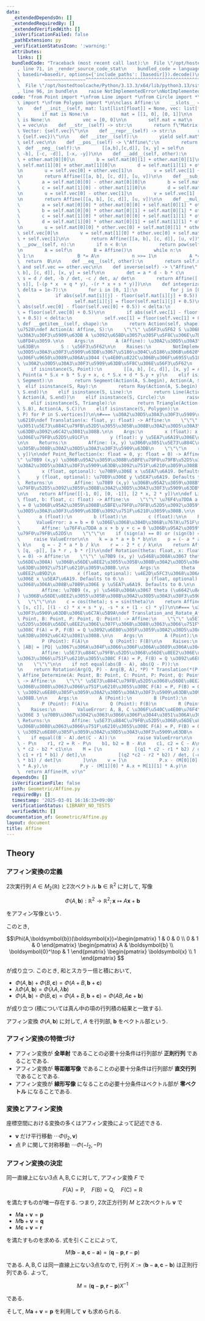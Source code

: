 ```yaml
---
data:
  _extendedDependsOn: []
  _extendedRequiredBy: []
  _extendedVerifiedWith: []
  _isVerificationFailed: false
  _pathExtension: py
  _verificationStatusIcon: ':warning:'
  attributes:
    links: []
  bundledCode: "Traceback (most recent call last):\n  File \"/opt/hostedtoolcache/Python/3.13.3/x64/lib/python3.13/site-packages/onlinejudge_verify/documentation/build.py\"\
    , line 71, in _render_source_code_stat\n    bundled_code = language.bundle(stat.path,\
    \ basedir=basedir, options={'include_paths': [basedir]}).decode()\n          \
    \         ~~~~~~~~~~~~~~~^^^^^^^^^^^^^^^^^^^^^^^^^^^^^^^^^^^^^^^^^^^^^^^^^^^^^^^^^^^^^^^^^^\n\
    \  File \"/opt/hostedtoolcache/Python/3.13.3/x64/lib/python3.13/site-packages/onlinejudge_verify/languages/python.py\"\
    , line 96, in bundle\n    raise NotImplementedError\nNotImplementedError\n"
  code: "from Point import *\nfrom Line import *\nfrom Circle import *\nfrom Triangle\
    \ import *\nfrom Polygon import *\n\nclass Affine:\n    __slots__ = ('mat', 'vec')\n\
    \n    def __init__(self, mat: list[list[float]] = None, vec: list[float] = None):\n\
    \        if mat is None:\n            mat = [[1, 0], [0, 1]]\n\n        if vec\
    \ is None:\n            vec = [0, 0]\n\n        self.mat = mat\n        self.vec\
    \ = vec\n\n    def __str__(self) -> str:\n        return f\"Matrix: {self.mat},\
    \ Vector: {self.vec}\"\n\n    def __repr__(self) -> str:\n        return f\"{self.__class__.__name__}({self.mat},\
    \ {self.vec})\"\n\n    def __iter__(self):\n        yield self.mat\n        yield\
    \ self.vec\n\n    def __pos__(self) -> \"Affine\":\n        return self\n\n  \
    \  def __neg__(self):\n        [[a,b],[c,d]], [x, y] = self\n        return Affine([[-a,\
    \ -b], [-c, -d]], [-x, -y])\n\n    def __add__(self, other):\n        a = self.mat[0][0]\
    \ + other.mat[0][0]\n        b = self.mat[0][1] + other.mat[0][1]\n        c =\
    \ self.mat[1][0] + other.mat[1][0]\n        d = self.mat[1][1] + other.mat[1][1]\n\
    \n        u = self.vec[0] + other.vec[1]\n        v = self.vec[1] + other.vec[1]\n\
    \n        return Affine([[a, b], [c, d]], [u, v])\n\n    def __sub__(self,other):\n\
    \        a = self.mat[0][0] - other.mat[0][0]\n        b = self.mat[0][1] - other.mat[0][1]\n\
    \        c = self.mat[1][0] - other.mat[1][0]\n        d = self.mat[1][1] - other.mat[1][1]\n\
    \n        u = self.vec[0] - other.vec[1]\n        v = self.vec[1] - other.vec[1]\n\
    \n        return Affine([[a, b], [c, d]], [u, v])\n\n    def __mul__(self, other):\n\
    \        a = self.mat[0][0] * other.mat[0][0] + self.mat[0][1] * other.mat[1][0]\n\
    \        b = self.mat[0][0] * other.mat[0][1] + self.mat[0][1] * other.mat[1][1]\n\
    \        c = self.mat[1][0] * other.mat[0][0] + self.mat[1][1] * other.mat[1][0]\n\
    \        d = self.mat[1][0] * other.mat[0][1] + self.mat[1][1] * other.mat[1][1]\n\
    \n        u = self.mat[0][0] * other.vec[0] + self.mat[0][1] * other.vec[1] +\
    \ self.vec[0]\n        v = self.mat[1][0] * other.vec[0] + self.mat[1][1] * other.vec[1]\
    \ + self.vec[1]\n\n        return Affine([[a, b], [c, d]], [u, v])\n\n    def\
    \ __pow__(self, n):\n        if n < 0:\n            return pow(self, -n).inverse()\n\
    \n        A = self\n        B = Affine()\n        while n:\n            if n &\
    \ 1:\n                B *= A\n            n >>= 1\n            A *= A\n      \
    \  return  B\n\n    def __eq__(self, other):\n        return self.mat == other.mat\
    \ and self.vec == other.vec\n\n    def inverse(self) -> \"Affine\":\n        [[a,\
    \ b], [c, d]], [x, y] = self\n\n        det = a * d - b * c\n        p, q, r,\
    \ s = d / det, -b / det, -c / det, a/ det\n        return Affine([[p, q], [r,\
    \ s]], [-(p * x  + q * y), -(r * x + s * y)])\n\n    def integerization(self,\
    \ delta = 1e-7):\n        for i in [0, 1]:\n            for j in [0, 1]:\n   \
    \             if abs(self.mat[i][j] - floor(self.mat[i][j] + 0.5)) < delta:\n\
    \                    self.mat[i][j] = floor(self.mat[i][j] + 0.5)\n\n        if\
    \ abs(self.vec[0] - floor(self.vec[0] + 0.5)) < delta:\n            self.vec[0]\
    \ = floor(self.vec[0] + 0.5)\n\n        if abs(self.vec[1] - floor(self.vec[1]\
    \ + 0.5)) < delta:\n            self.vec[1] = floor(self.vec[1] + 0.5)\n\n   \
    \ def __getitem__(self, shape):\n        return Action(self, shape)\n\n#=== \u4F5C\
    \u7528\ndef Action(A: Affine, S):\n    \"\"\" \u56F3\u5F62 S \u306B\u30A2\u30D5\
    \u30A3\u30F3\u5909\u63DB A \u3092\u65BD\u3057\u305F\u5F8C\u306E\u7D50\u679C\u3092\
    \u8FD4\u3059.\n\n    Args:\n        A (Affine): \u30A2\u30D5\u30A3\u30F3\u5909\
    \u63DB\n        S : \u56F3\u5F62\n\n    Raises:\n        NotImplemented: \u30A2\
    \u30D5\u30A3\u30F3\u5909\u63DB\u3067\u5186\u304C\u5186\u306B\u6620\u308B\u3068\
    \u306F\u9650\u3089\u306A\u3044 (\u4E00\u822C\u306B\u306F\u6955\u5186)\n\n    Returns:\
    \ \u30A2\u30D5\u30A3\u30F3\u5909\u63DB\u5F8C\u306E\u56F3\u5F62\n    \"\"\"\n\n\
    \    if isinstance(S, Point):\n        [[a, b], [c, d]], [x, y] = A\n        return\
    \ Point(a * S.x + b * S.y + x, c * S.x + d * S.y + y)\n    elif isinstance(S,\
    \ Segment):\n        return Segment(Action(A, S.begin), Action(A, S.end))\n  \
    \  elif isinstance(S, Ray):\n        return Ray(Action(A, S.begin), Action(A,\
    \ S.end))\n    elif isinstance(S, Line):\n        return Line(Action(A, S.begin),\
    \ Action(A, S.end))\n    elif isinstance(S, Circle):\n        raise NotImplemented\n\
    \    elif isinstance(S, Triangle):\n        return Triangle(Action(A, S.A), Action(A,\
    \ S.B), Action(A, S.C))\n    elif isinstance(S, Polygon):\n        return Polygon(*[Action(A,\
    \ P) for P in S.vertices])\n\n#=== \u30A2\u30D5\u30A3\u30F3\u5909\u63DB\u306E\u751F\
    \u6210\ndef Translation(x: float, y: float) -> Affine:\n    \"\"\" (x, y) \u3060\
    \u3051\u5E73\u884C\u79FB\u52D5\u3055\u305B\u308B\u30A2\u30D5\u30A3\u30F3\u5909\
    \u63DB\u3092\u6C42\u3081\u308B.\n\n    Args:\n        x (float): x \u5EA7\u6A19\
    \u306E\u79FB\u52D5\u91CF\n        y (float): y \u5EA7\u6A19\u306E\u79FB\u52D5\u91CF\
    \n\n    Returns:\n        Affine: (x, y) \u3060\u3051\u5E73\u884C\u79FB\u52D5\u3055\
    \u305B\u308B\u30A2\u30D5\u30A3\u30F3\u5909\u63DB\n    \"\"\"\n    return Affine(vec=[x,\
    \ y])\n\ndef Point_Reflection(x: float = 0, y: float = 0) -> Affine:\n    \"\"\
    \" \u70B9 (x,y) \u306B\u95A2\u3059\u308B\u5BFE\u79F0\u79FB\u52D5\u3092\u3059\u308B\
    \u30A2\u30D5\u30A3\u30F3\u5909\u63DB\u3092\u751F\u6210\u3059\u308B.\n\n    Args:\n\
    \        x (float, optional): \u70B9\u306E x \u5EA7\u6A19. Defaults to 0.\n  \
    \      y (float, optional): \u70B9\u306E y \u5EA7\u6A19. Defaults to 0.\n\n  \
    \  Returns:\n        Affine: \u70B9 (x,y) \u306B\u95A2\u3059\u308B\u5BFE\u79F0\
    \u79FB\u52D5\u3092\u3059\u308B\u30A2\u30D5\u30A3\u30F3\u5909\u63DB\n    \"\"\"\
    \n\n    return Affine([[-1, 0], [0, -1]], [2 * x, 2 * y])\n\ndef Line_Reflection(a:\
    \ float, b: float, c: float) -> Affine:\n    \"\"\" \u76F4\u7DDA a x + b y + c\
    \ = 0 \u306B\u95A2\u3059\u308B\u5BFE\u79F0\u79FB\u52D5\u3092\u3059\u308B\u30A2\
    \u30D5\u30A3\u30F3\u5909\u63DB\u3092\u751F\u6210\u3059\u308B.\n\n    Args:\n \
    \       a (float):\n        b (float):\n        c (float):\n\n    Raises:\n  \
    \      ValueError: a = b = 0 \u306E\u3068\u304D\u306B\u767A\u751F\n\n    Returns:\n\
    \        Affine: \u76F4\u7DDA a x + b y + c = 0 \u306B\u95A2\u3059\u308B\u5BFE\
    \u79F0\u79FB\u52D5\n    \"\"\"\n    if (sign(a) == 0) or (sign(b) == 0):\n   \
    \     raise ValueError\n\n    k = a * a + b * b\n\n    p = (- a * a + b * b) /\
    \ k\n    q = - 2 * a * b / k\n    r = - 2 * c / k\n\n    return Affine([[p, q],\
    \ [q, -p]], [a * r , b * r])\n\ndef Rotation(theta: float, x: float = 0, y: float\
    \ = 0) -> Affine:\n    \"\"\" \u70B9 (x, y) \u5468\u308A\u3067 theta (\u6642\u8A08\
    \u56DE\u308A) \u306B\u56DE\u8EE2\u3055\u305B\u308B\u30A2\u30D5\u30A3\u30F3\u5909\
    \u63DB\u3092\u751F\u6210\u3059\u308B.\n\n    Args:\n        theta (float): \u56DE\
    \u8EE2\u89D2\n        x (float, optional): \u4E2D\u5FC3\u3068\u306A\u308B\u70B9\
    \u306E x \u5EA7\u6A19. Defaults to 0.\n        y (float, optional): \u4E2D\u5FC3\
    \u3068\u306A\u308B\u70B9\u306E y \u5EA7\u6A19. Defaults to 0.\n\n    Returns:\n\
    \        Affine: \u70B9 (x, y) \u5468\u308A\u3067 theta (\u6642\u8A08\u56DE\u308A\
    ) \u306B\u56DE\u8EE2\u3055\u305B\u308B\u30A2\u30D5\u30A3\u30F3\u5909\u63DB\n \
    \   \"\"\"\n\n    c = cos(theta); s = sin(theta)\n    return Affine([[c, -s],\
    \ [s, c]], [(1 - c) * x + s * y, -s * x + (1 - c) * y])\n\n#=== \u30A2\u30D5\u30A3\
    \u30F3\u5909\u63DB\u306E\u6C7A\u5B9A\ndef Translation_and_Rotate_Affine_Determine(A:\
    \ Point, B: Point, P: Point, Q: Point) -> Affine:\n    \"\"\" \u5E73\u884C\u79FB\
    \u52D5\u3068\u56DE\u8EE2\u306E\u307F\u306B\u3088\u3063\u3066\u751F\u6210\u3055\
    \u308C F(A) = P, F(B) = Q \u3092\u6E80\u305F\u3059\u30A2\u30D5\u30A3\u30F3\u5909\
    \u63DB\u3092\u6C42\u3081\u308B.\n\n    Args:\n        A (Point):\n        B (Point):\n\
    \        P (Point): F(A)\n        Q (Point): F(B)\n\n    Raises:\n        ValueError:\
    \ |AB| = |PQ| \u3067\u306A\u304F\u3066\u306F\u306A\u3089\u306A\u3044.\n\n    Returns:\n\
    \        Affine: \u5E73\u884C\u79FB\u52D5\u3068\u56DE\u8EE2\u306E\u307F\u306B\u3088\
    \u3063\u3066\u751F\u6210\u3055\u308C F(A) = P, F(B) = Q \u3092\u6E80\u305F\u3059\
    \n    \"\"\"\n\n    if not equal(abs(B - A), abs(Q - P)):\n        raise ValueError\n\
    \n    return Rotation(Arg(Q, P) - Arg(B, A), *P) * Translation(*(P-A))\n\ndef\
    \ Affine_Determine(A: Point, B: Point, C: Point, P: Point, Q: Point, R: Point)\
    \ -> Affine:\n    \"\"\" \u5E73\u884C\u79FB\u52D5\u3068\u56DE\u8EE2\u306E\u307F\
    \u306B\u3088\u3063\u3066\u751F\u6210\u3055\u308C F(A) = P, F(B) = Q, F(C) = R\
    \ \u3092\u6E80\u305F\u3059\u30A2\u30D5\u30A3\u30F3\u5909\u63DB\u3092\u6C42\u3081\
    \u308B.\n\n    Args:\n        A (Point):\n        B (Point):\n        C (Point):\n\
    \        P (Point): F(A)\n        Q (Point): F(B)\n        R (Point): F(C)\n\n\
    \    Raises:\n        ValueError: A, B, C \u306F\u540C\u4E00\u76F4\u7DDA\u4E0A\
    \u306E 3 \u70B9\u3067\u3042\u3063\u3066\u306F\u3044\u3051\u306A\u3044.\n\n   \
    \ Returns:\n        Affine: \u5E73\u884C\u79FB\u52D5\u3068\u56DE\u8EE2\u306E\u307F\
    \u306B\u3088\u3063\u3066\u751F\u6210\u3055\u308C F(A) = P, F(B) = Q, F(C) = R\
    \ \u3092\u6E80\u305F\u3059\u30A2\u30D5\u30A3\u30F3\u5909\u63DB\n    \"\"\"\n\n\
    \    if equal((B - A).det(C - A)):\n        raise ValueError\n\n    q1, q2 = Q\
    \ - P\n    r1, r2 = R - P\n    b1, b2 = B - A\n    c1, c2 = C - A\n    det = b1\
    \ * c2 - b2 * c1\n\n    M = [\n            [(q1 * c2 - r1 * b2) / det, (-q1 *\
    \ c1 + r1 * b1) / det],\n            [(q2 *c2 - r2 * b2) / det, (-q2 * c1 + r2\
    \ * b1) / det]\n        ]\n\n    v = [\n            P.x - (M[0][0] * A.x + M[0][1]\
    \ * A.y),\n            P.y - (M[1][0] * A.x + M[1][1] * A.y)\n        ]\n\n  \
    \  return Affine(M, v)\n"
  dependsOn: []
  isVerificationFile: false
  path: Geometric/Affine.py
  requiredBy: []
  timestamp: '2025-03-01 16:16:33+09:00'
  verificationStatus: LIBRARY_NO_TESTS
  verifiedWith: []
documentation_of: Geometric/Affine.py
layout: document
title: Affine
---
```


## Theory

### アフィン変換の定義

2次実行列 $A \in M_2(\mathbb{R})$ と2次ベクトル $\boldsymbol{b} \in \mathbb{R}^2$ に対して, 写像

$$\Phi(A, \boldsymbol{b}): \mathbb{R}^2 \to \mathbb{R}^2; \boldsymbol{x} \mapsto A \boldsymbol{x}+\boldsymbol{b}$$

をアフィン写像という.

このとき,

$$\Phi(A,\boldsymbol{b})(\boldsymbol{x})=\begin{pmatrix} 1 & 0 & 0 \\ 0 & 1 & 0 \end{pmatrix} \begin{pmatrix} A & \boldsymbol{b} \\ \boldsymbol{0}^\top & 1 \end{pmatrix} \begin{pmatrix} \boldsymbol{x} \\ 1 \end{pmatrix} $$

が成り立つ. このとき, 和とスカラー倍と積において,

* $\Phi(A, \boldsymbol{b})+\Phi(B, \boldsymbol{c})=\Phi(A+B, \boldsymbol{b}+\boldsymbol{c})$
* $\lambda \Phi(A, \boldsymbol{b})=\Phi(\lambda A, \lambda \boldsymbol{b})$
* $\Phi(A, \boldsymbol{b}) \circ \Phi(B, \boldsymbol{c})=\Phi(A+B, \boldsymbol{b}+\boldsymbol{c})=\Phi(AB, A \boldsymbol{c}+\boldsymbol{b})$

が成り立つ (積については真ん中の項の行列積の結果と一致する).

アフィン変換 $\Phi(A,\boldsymbol{b})$ に対して, $A$ を行列部, $\boldsymbol{b}$ をベクトル部という.

### アフィン変換の特徴づけ

* アフィン変換が **全単射** であることの必要十分条件は行列部が **正則行列** であることである.
* アフィン変換が **等距離写像** であることの必要十分条件は行列部が **直交行列** であることである.
* アフィン変換が **線形写像** になることの必要十分条件はベクトル部が **零ベクトル** になることである.

### 変換とアフィン変換

座標空間における変換の多くはアフィン変換によって記述できる.

* $\boldsymbol{v}$ だけ平行移動 $\cdots \Phi(I_2, \boldsymbol{v})$
* 点 $\mathrm{P}$ に関して対称移動 $\cdots \Phi(-I_2, -\mathrm{P})$

### アフィン変換の決定

同一直線上にない3点 $\mathrm{A}, \mathrm{B}, \mathrm{C}$ に対して, アフィン変換 $F$ で

$$F(\mathrm{A})=\mathrm{P}, \quad F(\mathrm{B})=\mathrm{Q}, \quad F(\mathrm{C})=\mathrm{R}$$

を満たすものが唯一存在する. つまり, 2次正方行列 $M$ と2次ベクトル $\boldsymbol{v}$ で

* $M \boldsymbol{a}+\boldsymbol{v}=\boldsymbol{p}$
* $M \boldsymbol{b}+\boldsymbol{v}=\boldsymbol{q}$
* $M \boldsymbol{c}+\boldsymbol{v}=\boldsymbol{r}$

を満たすものを求める. 式を引くことによって,

$$M (\boldsymbol{b}-\boldsymbol{a}, \boldsymbol{c}-\boldsymbol{a})=(\boldsymbol{q}-\boldsymbol{p}, \boldsymbol{r}-\boldsymbol{p})$$

である. $\mathrm{A}, \mathrm{B}, \mathrm{C}$ は同一直線上にない3点なので, 行列 $X:=(\boldsymbol{b}-\boldsymbol{a}, \boldsymbol{c}-\boldsymbol{b})$ は正則行列である. よって,

$$M=(\boldsymbol{q}-\boldsymbol{p}, \boldsymbol{r}-\boldsymbol{p})X^{-1}$$

である.

そして, $M \boldsymbol{a}+\boldsymbol{v}=\boldsymbol{p}$ を利用して $\boldsymbol{v}$ も求められる.
